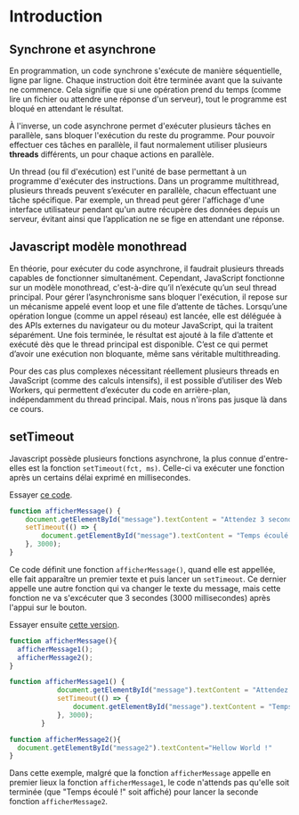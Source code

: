 # Introduction

## Synchrone et asynchrone
En programmation, un code synchrone s'exécute de manière séquentielle, ligne par ligne. Chaque instruction doit être terminée avant que la suivante ne commence. Cela signifie que si une opération prend du temps (comme lire un fichier ou attendre une réponse d'un serveur), tout le programme est bloqué en attendant le résultat.

À l'inverse, un code asynchrone permet d'exécuter plusieurs tâches en parallèle, sans bloquer l'exécution du reste du programme. Pour pouvoir effectuer ces tâches en parallèle, il faut normalement utiliser plusieurs **threads** différents, un pour chaque actions en parallèle.

Un thread (ou fil d'exécution) est l'unité de base permettant à un programme d'exécuter des instructions. Dans un programme multithread, plusieurs threads peuvent s’exécuter en parallèle, chacun effectuant une tâche spécifique. Par exemple, un thread peut gérer l'affichage d'une interface utilisateur pendant qu'un autre récupère des données depuis un serveur, évitant ainsi que l’application ne se fige en attendant une réponse.

## Javascript modèle monothread

En théorie, pour exécuter du code asynchrone, il faudrait plusieurs threads capables de fonctionner simultanément. Cependant, JavaScript fonctionne sur un modèle monothread, c'est-à-dire qu’il n’exécute qu’un seul thread principal. Pour gérer l’asynchronisme sans bloquer l'exécution, il repose sur un mécanisme appelé event loop et une file d’attente de tâches. Lorsqu’une opération longue (comme un appel réseau) est lancée, elle est déléguée à des APIs externes du navigateur ou du moteur JavaScript, qui la traitent séparément. Une fois terminée, le résultat est ajouté à la file d’attente et exécuté dès que le thread principal est disponible. C’est ce qui permet d’avoir une exécution non bloquante, même sans véritable multithreading.

Pour des cas plus complexes nécessitant réellement plusieurs threads en JavaScript (comme des calculs intensifs), il est possible d’utiliser des Web Workers, qui permettent d’exécuter du code en arrière-plan, indépendamment du thread principal. Mais, nous n'irons pas jusque là dans ce cours.


<!-- ## Historique de l'asynchrone en JS
La fonction `setTimeout` en JavaScript permet d’exécuter une tâche après un certain délai, sans bloquer l’exécution du reste du programme. Il s'agit ici d'une méthode asynchrone (notez que même cette asynchrone utilise la technique de loop et file d'attente). Cela est utile pour programmer des actions différées, comme afficher un message après quelques secondes ou attendre avant d’effectuer une requête.

Cependant, lorsque plusieurs actions asynchrones doivent être enchaînées, l’utilisation répétée de setTimeout avec des fonctions imbriquées crée un code difficile à lire et à maintenir. C’est ce qu’on appelle l’enfer des callbacks : le code devient enchevêtré, complexe et difficile à déboguer, car chaque fonction dépend du bon fonctionnement de la précédente.

Pour résoudre ce problème, JavaScript introduit les `promesses`, qui permettent de gérer plus proprement l’exécution asynchrone. Une promesse représente une opération qui peut être en attente, réussie ou échouée. Au lieu de s’imbriquer, les actions s’enchaînent de manière plus fluide, rendant le code plus lisible et structuré. 

!!! Tip "Ce qu'il faut retenir"
    Une promesse en JavaScript représente une opération asynchrone qui peut aboutir à un résultat (`resolve`) ou échouer (`reject`), permettant de gérer l'exécution différée de manière structurée.

 Plus tard, la syntaxe `async`/`await` a été ajoutée pour simplifier encore davantage l’écriture et la gestion du code asynchrone. Bien qu'il est toujours possible de faire du code JS asynchrone des `promesses`, nous allons nous concentrer sur utilisation des `async`/`await`, sans rentrer trop dans les détails des `promesses`. -->

## setTimeout

Javascript possède plusieurs fonctions asynchrone, la plus connue d'entre-elles est la fonction `setTimeout(fct, ms)`. Celle-ci va exécuter une fonction après un certains délai exprimé en millisecondes.

Essayer [ce code](https://codepen.io/Gregory-Baltus/pen/ZYEeNPV). 

```javascript
function afficherMessage() {
    document.getElementById("message").textContent = "Attendez 3 secondes...";
    setTimeout(() => {
        document.getElementById("message").textContent = "Temps écoulé !";
    }, 3000);
}
```
Ce code définit une fonction `afficherMessage()`, quand elle est appellée, elle fait apparaître un premier texte et puis lancer un `setTimeout`. Ce dernier appelle une autre fonction qui va changer le texte du message, mais cette fonction ne va s'excécuter que 3 secondes (3000 millisecondes) après l'appui sur le bouton.

Essayer ensuite [cette version](https://codepen.io/Gregory-Baltus/pen/VYwpoZQ).

```javascript
function afficherMessage(){
  afficherMessage1();
  afficherMessage2();
}

function afficherMessage1() {
            document.getElementById("message").textContent = "Attendez 3 secondes...";
            setTimeout(() => {
                document.getElementById("message").textContent = "Temps écoulé !";
            }, 3000);
        }

function afficherMessage2(){
  document.getElementById("message2").textContent="Hellow World !"
}
```

Dans cette exemple, malgré que la fonction `afficherMessage` appelle en premier lieux la fonction `afficherMessage1`, le code n'attends pas qu'elle soit terminée (que "Temps écoulé !" soit affiché) pour lancer la seconde fonction `afficherMessage2`.